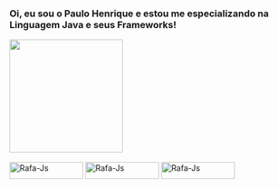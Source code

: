 ### Oi, eu sou o Paulo Henrique e estou me especializando na Linguagem Java e seus Frameworks!
<a href="https://github.com/anuraghazra/github-readme-stats">
  <img height=200 align="center" src="https://github-readme-stats.vercel.app/api?username=phsantanna&show_icons=true&theme=radical" />
</a>
<div style="display: inline_block"><br>
  <img align="center" alt="Rafa-Js" height="30" width="130" src="https://img.shields.io/badge/Java-ED8B00?style=for-the-badge&logo=openjdk&logoColor=white">
  <img align="center" alt="Rafa-Js" height="30" width="130" src="https://img.shields.io/badge/Spring-6DB33F?style=for-the-badge&logo=spring&logoColor=white">
  <img align="center" alt="Rafa-Js" height="30" width="130" src="https://img.shields.io/badge/PostgreSQL-316192?style=for-the-badge&logo=postgresql&logoColor=white">
  

</div>

##

